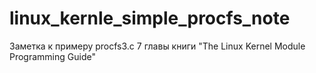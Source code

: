 # linux_kernle_simple_procfs_note
Заметка к примеру procfs3.c 7 главы книги "The Linux Kernel Module Programming Guide"
